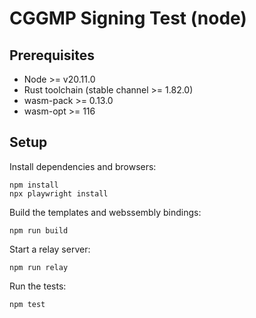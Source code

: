 # CGGMP Signing Test (node)

## Prerequisites

* Node >= v20.11.0
* Rust toolchain (stable channel >= 1.82.0)
* wasm-pack >= 0.13.0
* wasm-opt >= 116

## Setup

Install dependencies and browsers:

```
npm install
npx playwright install
```

Build the templates and webssembly bindings:

```
npm run build
```

Start a relay server:

```
npm run relay
```

Run the tests:

```
npm test
```
